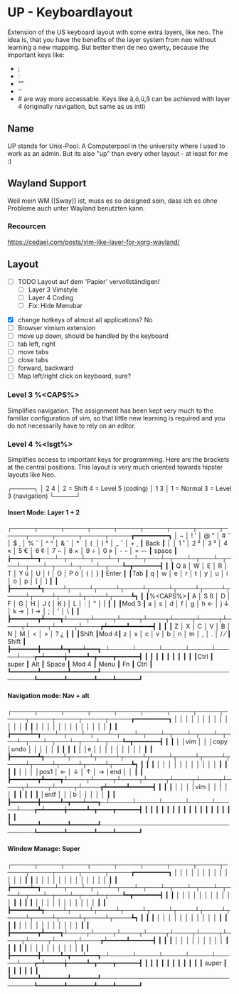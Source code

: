 
# UP - Keyboardlayout

Extension of the US keyboard layout with some extra layers, like neo. The idea is, that you have the benefits of the layer system from neo without learning a new mapping. But better then de neo qwerty, because the important keys like:
- ;
- :
- ""
- ''
- \#
are way more accessable. Keys like ä,ö,ü,ß can be achieved with layer 4 (originally navigation, but same as us intl)

## Name

UP stands for Unix-Pool. A Computerpool in the university where I used to work as an admin. But its also "up" than every other layout - at least for me :)

## Wayland Support

Weil mein WM [[Sway]] ist, muss es so designed sein, dass ich es ohne Probleme auch unter Wayland benutzten kann. 

### Recourcen

https://cedaei.com/posts/vim-like-layer-for-xorg-wayland/

## Layout

* [ ] TODO Layout auf dem 'Papier' vervollständigen!
	- [ ] Layer 3 Vimstyle
	- [ ] Layer 4 Coding
	- [ ] Fix: Hide Menubar
- [x] change hotkeys of almost all applications? No
- [ ] Browser vimium extension
- [ ] move up down, should be handled by the keyboard
- [ ] tab left, right
- [ ] move tabs
- [ ] close tabs
- [ ] forward, backward
- [ ] Map left/right click on keyboard, sure?

### Level 3 %<CAPS%>

Simplifies navigation. The assignment has been kept very much to the familiar configuration of vim, so that little new learning is required and you do not necessarily have to rely on an editor.

### Level 4 %<lsgt%>

Simplifies access to important keys for programming. Here are the brackets at the central positions. This layout is very much oriented towards hipster layouts like Neo.

┌─────┐
│ 2 4 │   2 = Shift       4 = Level 5 (coding)
│ 1 3 │   1 = Normal      3 = Level 3 (navigation)
└─────┘
#### Insert Mode: Layer 1 + 2
┌─────┬─────┬─────┬─────┬─────┬─────┬─────┬─────┬─────┬─────┬─────┬─────┬─────┲━━━━━━━━━┓
│ ~   │ ! ' │ @ " │ # ˝ │ $ ¸ │ % ˇ │ ^ ^ │ & ˘ │ * ˙ │ ( ̣  │ ) ° │ _ ¯ │ + ˛ ┃   Back  ┃
│     │ 1 ¹ │ 2 ² │ 3 ³ │ 4 « │ 5 € │ 6 ¢ │ 7 − │ 8 × │ 9 ÷ │ 0 » │ - – │ = — ┃  space  ┃
┢━━━━━┷━┱───┴─┬───┴─┬───┴─┬───┴─┬───┴─┬───┴─┬───┴─┬───┴─┬───┴─┬───┴─┬───┴─┬───┺━┳━━━━━━━┫
┃       ┃ Q ä │ W   │ E   │ R   │ T   │ Y ü │ U   │ I   │ O   │ P ö │ {   │ }   ┃ Enter ┃
┃Tab    ┃ q   │ w   │ e   │ r   │ t   │ y   │ u   │ i   │ o   │ p   │ [   │ ]   ┃       ┃
┣━━━━━━━┻┱────┴┬────┴┬────┴┬────┴┬────┴┬────┴┬────┴┬────┴┬────┴┬────┴┬────┴┬────┺┓      ┃
┃%<CAPS%>┃ A   │ S ß │ D   │ F   │ G   │ H   │ J ( │ K ) │ L   │ :   │ "   │ |   ┃      ┃
┃Mod 3   ┃ a   │ s   │ d   │ f   │ g   │ h ← │ j ↓ │ k → │ l → │ ;   │ '   │ \   ┃      ┃
┣━━━━━━━┳┻━━━━┱┴────┬┴────┬┴────┬┴────┬┴────┬┴────┬┴────┬┴────┬┴────┬┴────┲┷━━━━━┻━━━━━━┫
┃       ┃     ┃ Z   │ X   │ C   │ V   │ B   │ N   │ M   │ <   │ >   │ ? ¿ ┃             ┃
┃Shift  ┃Mod 4┃ z   │ x   │ c   │ v   │ b   │ n   │ m   │ ,   │ .   │ / ⁄ ┃   Shift     ┃
┣━━━━━━━╋━━━━━┻━┳━━━┷━━━┱─┴─────┴─────┴─────┴─────┴─────┴───┲━┷━━━━━╈━━━━━┻━┳━━━━┳━━━━━━┫
┃       ┃       ┃       ┃                                   ┃       ┃       ┃    ┃      ┃
┃Ctrl   ┃ super ┃  Alt  ┃              Space                ┃ Mod 4 ┃ Menu  ┃ Fn ┃ Ctrl ┃
┗━━━━━━━┻━━━━━━━┻━━━━━━━┹───────────────────────────────────┺━━━━━━━┻━━━━━━━┻━━━━┻━━━━━━┛

#### Navigation mode: Nav + alt
┌─────┬─────┬─────┬─────┬─────┬─────┬─────┬─────┬─────┬─────┬─────┬─────┬─────┲━━━━━━━━━┓
│     │     │     │     │     │     │     │     │     │     │     │     │     ┃         ┃
│     │     │     │     │     │     │     │     │     │     │     │     │     ┃         ┃
┢━━━━━┷━┱───┴─┬───┴─┬───┴─┬───┴─┬───┴─┬───┴─┬───┴─┬───┴─┬───┴─┬───┴─┬───┴─┬───┺━┳━━━━━━━┫
┃       ┃     │     │vim  │     │     │copy │undo │     │     │     │     │     ┃       ┃
┃       ┃     │     │e    │     │     │     │     │     │     │     │     │     ┃       ┃
┣━━━━━━━┻┱────┴┬────┴┬────┴┬────┴┬────┴┬────┴┬────┴┬────┴┬────┴┬────┴┬────┴┬────┺┓      ┃
┃        ┃     │     │     │     │     │     │     │     │     │     │     │     ┃      ┃
┃        ┃     │     │     │     │pos1 │   ← │   ↓ │   ↑ │   → │end  │     │     ┃      ┃
┣━━━━━━━┳┻━━━━┱┴────┬┴────┬┴────┬┴────┬┴────┬┴────┬┴────┬┴────┬┴────┬┴────┲┷━━━━━┻━━━━━━┫
┃       ┃     ┃     │     │     │     │vim  │     │     │     │     │     ┃             ┃
┃       ┃     ┃     │entf │     │     │b    │     │     │     │     │     ┃             ┃
┣━━━━━━━╋━━━━━┻━┳━━━┷━━━┱─┴─────┴─────┴─────┴─────┴─────┴───┲━┷━━━━━╈━━━━━┻━┳━━━━┳━━━━━━┫
┃       ┃       ┃       ┃                                   ┃       ┃       ┃    ┃      ┃
┃       ┃       ┃       ┃                                   ┃       ┃       ┃    ┃      ┃
┗━━━━━━━┻━━━━━━━┻━━━━━━━┹───────────────────────────────────┺━━━━━━━┻━━━━━━━┻━━━━┻━━━━━━┛

#### Window Manage: Super
┌─────┬─────┬─────┬─────┬─────┬─────┬─────┬─────┬─────┬─────┬─────┬─────┬─────┲━━━━━━━━━┓
│     │     │     │     │     │     │     │     │     │     │     │     │     ┃         ┃
│     │     │     │     │     │     │     │     │     │     │     │     │     ┃         ┃
┢━━━━━┷━┱───┴─┬───┴─┬───┴─┬───┴─┬───┴─┬───┴─┬───┴─┬───┴─┬───┴─┬───┴─┬───┴─┬───┺━┳━━━━━━━┫
┃       ┃     │     │     │     │     │     │     │     │     │     │     │     ┃       ┃
┃       ┃     │     │     │     │     │     │     │     │     │     │     │     ┃       ┃
┣━━━━━━━┻┱────┴┬────┴┬────┴┬────┴┬────┴┬────┴┬────┴┬────┴┬────┴┬────┴┬────┴┬────┺┓      ┃
┃        ┃     │     │     │     │     │     │     │     │     │     │     │     ┃      ┃
┃        ┃     │     │     │     │     │     │     │     │     │     │     │     ┃      ┃
┣━━━━━━━┳┻━━━━┱┴────┬┴────┬┴────┬┴────┬┴────┬┴────┬┴────┬┴────┬┴────┬┴────┲┷━━━━━┻━━━━━━┫
┃       ┃     ┃     │     │     │     │     │     │     │     │     │     ┃             ┃
┃       ┃     ┃     │     │     │     │     │     │     │     │     │     ┃             ┃
┣━━━━━━━╋━━━━━┻━┳━━━┷━━━┱─┴─────┴─────┴─────┴─────┴─────┴───┲━┷━━━━━╈━━━━━┻━┳━━━━┳━━━━━━┫
┃       ┃       ┃       ┃                                   ┃       ┃       ┃    ┃      ┃
┃       ┃ super ┃       ┃                                   ┃       ┃       ┃    ┃      ┃
┗━━━━━━━┻━━━━━━━┻━━━━━━━┹───────────────────────────────────┺━━━━━━━┻━━━━━━━┻━━━━┻━━━━━━┛